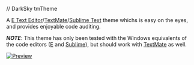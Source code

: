 // DarkSky tmTheme

A [E Text Editor][1]/[TextMate][2]/[Sublime Text][3] theme whichs is easy on the eyes, and provides enjoyable code auditing.

___NOTE___: This theme has only been tested with the Windows equivalents of the code editors ([E][1] and [Sublime][3]), but should work with [TextMate][2] as well.

[![Preview][50]][4]

[1]: http://www.e-texteditor.com/
[2]: http://macromates.com/
[3]: http://www.sublimetext.com/
[4]: https://github.com/spikensbror/DarkSky.tmTheme/raw/master/screenshots/preview.png

[50]: https://github.com/spikensbror/DarkSky.tmThemee/raw/master/screenshots/preview-thumb.png